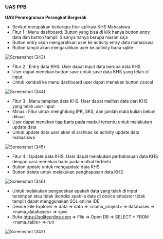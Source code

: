 <h3>UAS PPB</h3>

<b>UAS Pemrograman Perangkat Bergerak</b>

- Berikut merupakan beberapa fitur aplikasi KHS Mahasiswa 
- Fitur 1 : Menu dashboard. Button yang bisa di klik hanya button entry data dan button tampil. Sisanya hanya berupa hiasan saja
- Button entry akan mengarahkan user ke activity entry data mahasiswa
- Button tampil akan mengarahkan user ke activity baca sqlite

![Screenshot (343)](https://user-images.githubusercontent.com/114632917/210790704-a8039218-9ac6-4f9d-92d4-e30cb3333b49.png)

- Fitur 2 : Entry data KHS. User dapat input data berupa data KHS
- User dapat menekan button save untuk save data KHS yang telah di input
- Untuk kembali ke menu dashboard user dapat menekan button cancel

![Screenshot (344)](https://user-images.githubusercontent.com/114632917/210791491-7dada0c7-c7a3-4572-b8bf-bc3800555ca3.png)

- Fitur 3 : Menu tampilan data KHS. User dapat melihat data dari KHS yang telah user input
- Minus : Fitur untuk menghitung IPK, SKS, dan jumlah mata kuliah belum dibuat
- User dapat menekan tiap baris pada matkul tertentu untuk melakukan update data
- Untuk update data user akan di arahkan ke activity update data mahasiswa

![Screenshot (345)](https://user-images.githubusercontent.com/114632917/210793238-6467a070-c926-4c42-b17a-9325d1b2df59.png)

- Fitur 4 : Update data KHS. User dapat melakukan perbaharuan data KHS dengan cara menekan baris pada matkul tertentu
- Button update untuk mengupdate data KHS
- Button delete untuk melakukan penghapusan data KHS

![Screenshot (346)](https://user-images.githubusercontent.com/114632917/210794296-8ed57929-e2bf-47ba-bed6-ce4e02a34b67.png)

- Untuk melakukan pengecekan apakah data yang telah di input tersimpan atau tidak (kondisi apabila data di device emulator tidak tampil) dapat menggunakan SQL online IDE 
- Device File Explorer => data => data => <nama_project> => databases => <nama_databases> => save
- Buka https://sqliteonline.com => File => Open DB => SELECT * FROM <nama_table> => run

![Screenshot (342)](https://user-images.githubusercontent.com/114632917/210795056-8747ea08-c06e-4692-b64f-640ee5676fb2.png)

